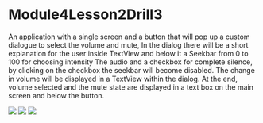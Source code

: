 # Module4Lesson2Drill3

An application with a single screen and a button that will pop up a custom dialogue to select the volume and mute,
In the dialog there will be a short explanation for the user inside TextView and below it a Seekbar from 0 to 100 for choosing intensity
The audio and a checkbox for complete silence, by clicking on the checkbox the seekbar will become disabled.
The change in volume will be displayed in a TextView within the dialog. At the end, volume
selected and the mute state are displayed in a text box on the main screen and below the button.

<img src = "https://user-images.githubusercontent.com/102150516/190897576-1909d9f7-57bd-47f9-8fde-339e3b023b13.jpg" witdh = 300> 

<img src = "https://user-images.githubusercontent.com/102150516/190897577-6452b46c-c828-4942-b24d-64b8faf3ce8a.jpg" witdh = 300> 

<img src = "https://user-images.githubusercontent.com/102150516/190897572-7bd50426-0f27-46cb-8983-96b2fc38a8a4.jpg" witdh = 300> 

